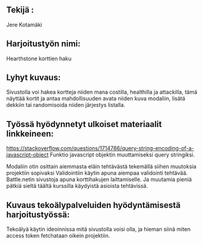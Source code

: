 ## Tekijä :

Jere Kotamäki

## Harjoitustyön nimi:

Hearthstone korttien haku

## Lyhyt kuvaus:

Sivustolla voi hakea kortteja niiden mana costilla, healthilla ja attackilla, tämä näyttää kortit ja antaa mahdollisuuden avata niiden kuva modaliin, lisätä dekkiin tai randomisoida niiden järjestys listalla.

## Työssä hyödynnetyt ulkoiset materiaalit linkkeineen:

https://stackoverflow.com/questions/1714786/query-string-encoding-of-a-javascript-object
Funktio javascript objektin muuttamiseksi query stringiksi.

Modaliin otin osittain aiemmasta eläin tehtävästä tekemällä siihen muutoksia projektiin sopivaksi
Validointiin käytin apuna aiempaa validointi tehtävää.
Battle.netin sivustoja apuna korttihakujen laittamiselle.
Ja muutamia pieniä pätkiä sieltä täältä kurssilla käydyistä asioista tehtävissä.

## Kuvaus tekoälypalveluiden hyödyntämisestä harjoitustyössä:

Tekoälyä käytin ideoinnissa mitä sivustolla voisi olla, ja hieman siinä miten access token fetchataan oikein projektiin.
